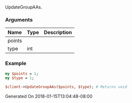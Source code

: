 UpdateGroupAAs.
### Arguments
**Name**|**Type**|**Description**
:---|:---|:---
points||
type|int|

### Example

```perl
my $points = 1;
my $type = 1;

$client->UpdateGroupAAs($points, $type); # Returns void
```


Generated On 2018-01-15T13:04:48-08:00